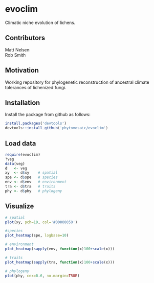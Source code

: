 # evoclim

Climatic niche evolution of lichens.

## Contributors

Matt Nelsen  
Rob Smith


## Motivation

Working repository for phylogenetic reconstruction of ancestral climate tolerances of lichenized fungi.


## Installation

Install the package from github as follows:
```r
install.packages('devtools')
devtools::install_github('phytomosaic/evoclim')
```

## Load data

```r
require(evoclim)
?veg
data(veg)
d   <- veg
xy  <- d$xy    # spatial
spe <- d$spe   # species
env <- d$env   # environment
tra <- d$tra   # traits
phy <- d$phy   # phylogeny
```

## Visualize

```r
# spatial
plot(xy, pch=19, col='#00000050')

#species
plot_heatmap(spe, logbase=10)

# environment
plot_heatmap(sapply(env, function(x)100+scale(x)))

# traits
plot_heatmap(sapply(tra, function(x)100+scale(x)))

# phylogeny
plot(phy, cex=0.6, no.margin=TRUE)

```